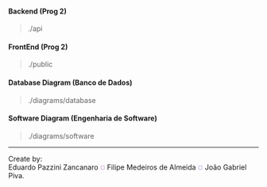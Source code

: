 #### Backend (Prog 2)
> ./api

#### FrontEnd (Prog 2)
> ./public

#### Database Diagram (Banco de Dados)
> ./diagrams/database

#### Software Diagram (Engenharia de Software)
> ./diagrams/software


---
Create by: </br>
Eduardo Pazzini Zancanaro <span style="color: #cdb4db">¤</span> Filipe Medeiros de Almeida <span style="color: #cdb4db">¤</span> João Gabriel Piva.
